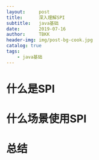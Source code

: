 ```yaml
---
layout:     post
title:      深入理解SPI
subtitle:   java基础
date:       2019-07-16
author:     TBKK
header-img: img/post-bg-cook.jpg
catalog: true
tags:
    - java基础
---
```



# 什么是SPI
# 什么场景使用SPI   
# 总结
 

